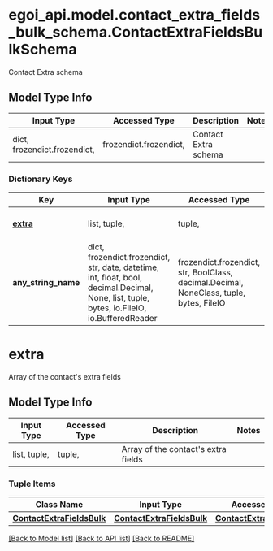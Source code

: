 # egoi_api.model.contact_extra_fields_bulk_schema.ContactExtraFieldsBulkSchema

Contact Extra schema

## Model Type Info
Input Type | Accessed Type | Description | Notes
------------ | ------------- | ------------- | -------------
dict, frozendict.frozendict,  | frozendict.frozendict,  | Contact Extra schema | 

### Dictionary Keys
Key | Input Type | Accessed Type | Description | Notes
------------ | ------------- | ------------- | ------------- | -------------
**[extra](#extra)** | list, tuple,  | tuple,  | Array of the contact&#x27;s extra fields | [optional] 
**any_string_name** | dict, frozendict.frozendict, str, date, datetime, int, float, bool, decimal.Decimal, None, list, tuple, bytes, io.FileIO, io.BufferedReader | frozendict.frozendict, str, BoolClass, decimal.Decimal, NoneClass, tuple, bytes, FileIO | any string name can be used but the value must be the correct type | [optional]

# extra

Array of the contact's extra fields

## Model Type Info
Input Type | Accessed Type | Description | Notes
------------ | ------------- | ------------- | -------------
list, tuple,  | tuple,  | Array of the contact&#x27;s extra fields | 

### Tuple Items
Class Name | Input Type | Accessed Type | Description | Notes
------------- | ------------- | ------------- | ------------- | -------------
[**ContactExtraFieldsBulk**](ContactExtraFieldsBulk.md) | [**ContactExtraFieldsBulk**](ContactExtraFieldsBulk.md) | [**ContactExtraFieldsBulk**](ContactExtraFieldsBulk.md) |  | 

[[Back to Model list]](../../README.md#documentation-for-models) [[Back to API list]](../../README.md#documentation-for-api-endpoints) [[Back to README]](../../README.md)

